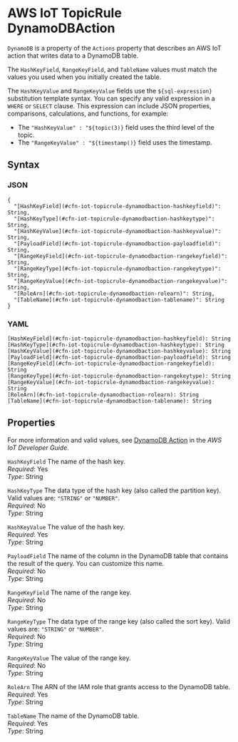# AWS IoT TopicRule DynamoDBAction<a name="aws-properties-iot-topicrule-dynamodbaction"></a>

`DynamoDB` is a property of the `Actions` property that describes an AWS IoT action that writes data to a DynamoDB table\.

The `HashKeyField`, `RangeKeyField`, and `TableName` values must match the values you used when you initially created the table\.

The `HashKeyValue` and `RangeKeyValue` fields use the `${sql-expression}` substitution template syntax\. You can specify any valid expression in a `WHERE` or `SELECT` clause\. This expression can include JSON properties, comparisons, calculations, and functions, for example:
+ The `"HashKeyValue" : "${topic(3)}` field uses the third level of the topic\.
+ The `"RangeKeyValue" : "${timestamp()}` field uses the timestamp\.

## Syntax<a name="w13ab1c21c10d162c39c33c10"></a>

### JSON<a name="aws-properties-iot-topicrule-dynamodbaction-syntax.json"></a>

```
{
  "[HashKeyField](#cfn-iot-topicrule-dynamodbaction-hashkeyfield)": String,
  "[HashKeyType](#cfn-iot-topicrule-dynamodbaction-hashkeytype)": String,
  "[HashKeyValue](#cfn-iot-topicrule-dynamodbaction-hashkeyvalue)": String,
  "[PayloadField](#cfn-iot-topicrule-dynamodbaction-payloadfield)": String,
  "[RangeKeyField](#cfn-iot-topicrule-dynamodbaction-rangekeyfield)": String,
  "[RangeKeyType](#cfn-iot-topicrule-dynamodbaction-rangekeytype)": String,
  "[RangeKeyValue](#cfn-iot-topicrule-dynamodbaction-rangekeyvalue)": String,
  "[RoleArn](#cfn-iot-topicrule-dynamodbaction-rolearn)": String,
  "[TableName](#cfn-iot-topicrule-dynamodbaction-tablename)": String
}
```

### YAML<a name="aws-properties-iot-topicrule-dynamodbaction-syntax.yaml"></a>

```
[HashKeyField](#cfn-iot-topicrule-dynamodbaction-hashkeyfield): String
[HashKeyType](#cfn-iot-topicrule-dynamodbaction-hashkeytype): String
[HashKeyValue](#cfn-iot-topicrule-dynamodbaction-hashkeyvalue): String
[PayloadField](#cfn-iot-topicrule-dynamodbaction-payloadfield): String
[RangeKeyField](#cfn-iot-topicrule-dynamodbaction-rangekeyfield): String
[RangeKeyType](#cfn-iot-topicrule-dynamodbaction-rangekeytype): String
[RangeKeyValue](#cfn-iot-topicrule-dynamodbaction-rangekeyvalue): String
[RoleArn](#cfn-iot-topicrule-dynamodbaction-rolearn): String
[TableName](#cfn-iot-topicrule-dynamodbaction-tablename): String
```

## Properties<a name="w13ab1c21c10d162c39c33c12"></a>

For more information and valid values, see [DynamoDB Action](https://docs.aws.amazon.com/iot/latest/developerguide/dynamodb-rule.html) in the *AWS IoT Developer Guide*\.

`HashKeyField`  <a name="cfn-iot-topicrule-dynamodbaction-hashkeyfield"></a>
The name of the hash key\.  
*Required*: Yes  
*Type*: String

`HashKeyType`  <a name="cfn-iot-topicrule-dynamodbaction-hashkeytype"></a>
The data type of the hash key \(also called the partition key\)\. Valid values are: `"STRING"` or `"NUMBER"`\.  
*Required*: No  
*Type*: String

`HashKeyValue`  <a name="cfn-iot-topicrule-dynamodbaction-hashkeyvalue"></a>
The value of the hash key\.  
*Required*: Yes  
*Type*: String

`PayloadField`  <a name="cfn-iot-topicrule-dynamodbaction-payloadfield"></a>
The name of the column in the DynamoDB table that contains the result of the query\. You can customize this name\.  
*Required*: No  
*Type*: String

`RangeKeyField`  <a name="cfn-iot-topicrule-dynamodbaction-rangekeyfield"></a>
The name of the range key\.  
*Required*: No  
*Type*: String

`RangeKeyType`  <a name="cfn-iot-topicrule-dynamodbaction-rangekeytype"></a>
The data type of the range key \(also called the sort key\)\. Valid values are: `"STRING"` or `"NUMBER"`\.  
*Required*: No  
*Type*: String

`RangeKeyValue`  <a name="cfn-iot-topicrule-dynamodbaction-rangekeyvalue"></a>
The value of the range key\.  
*Required*: No  
*Type*: String

`RoleArn`  <a name="cfn-iot-topicrule-dynamodbaction-rolearn"></a>
The ARN of the IAM role that grants access to the DynamoDB table\.  
*Required*: Yes  
*Type*: String

`TableName`  <a name="cfn-iot-topicrule-dynamodbaction-tablename"></a>
The name of the DynamoDB table\.  
*Required*: Yes  
*Type*: String